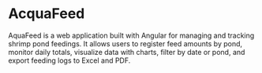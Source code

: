 # AcquaFeed
AquaFeed is a web application built with Angular for managing and tracking shrimp pond feedings. It allows users to register feed amounts by pond, monitor daily totals, visualize data with charts, filter by date or pond, and export feeding logs to Excel and PDF.

